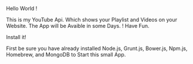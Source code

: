 Hello World !

This is my YouTube Api. Which shows your Playlist and Videos on your Website. 
The App will be Avaible in some Days. !
Have Fun.

Install it!

First be sure you have already installed Node.js, Grunt.js, Bower.js, Npm.js, Homebrew, and MongoDB to Start this small App. 



